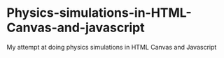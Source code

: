 # Physics-simulations-in-HTML-Canvas-and-javascript
My attempt at doing physics simulations in HTML Canvas and Javascript 
